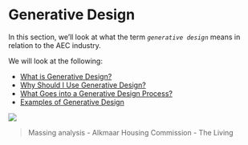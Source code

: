 # Generative Design

In this section, we’ll look at what the term _`generative design`_ means in relation to the AEC industry.

We will look at the following:

* [What is Generative Design?](01-02-01_what-is-generative-design.md)
* [Why Should I Use Generative Design?](01-02-02_why-should-i-use-generative-design.md)
* [What Goes into a Generative Design Process?](01-02-03_what-goes-into-a-generative-design-process/)
* [Examples of Generative Design](01-02-04_examples-of-generative-design/)

![](../../.gitbook/assets/gendesign.gif)

> Massing analysis - Alkmaar Housing Commission - The Living

